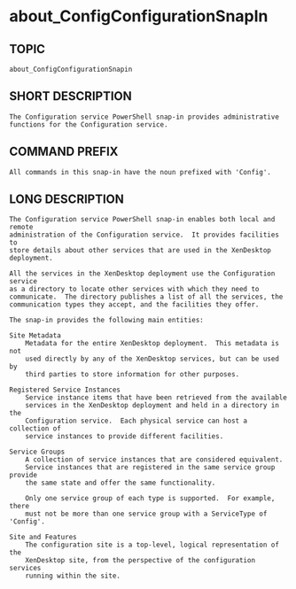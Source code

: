 ﻿# about_ConfigConfigurationSnapIn
## TOPIC
    about_ConfigConfigurationSnapin 

## SHORT DESCRIPTION
    The Configuration service PowerShell snap-in provides administrative 
    functions for the Configuration service. 

## COMMAND PREFIX
    All commands in this snap-in have the noun prefixed with 'Config'. 

## LONG DESCRIPTION
    The Configuration service PowerShell snap-in enables both local and remote 
    administration of the Configuration service.  It provides facilities to 
    store details about other services that are used in the XenDesktop 
    deployment. 

    All the services in the XenDesktop deployment use the Configuration service 
    as a directory to locate other services with which they need to 
    communicate.  The directory publishes a list of all the services, the  
    communication types they accept, and the facilities they offer. 

    The snap-in provides the following main entities: 

    Site Metadata 
        Metadata for the entire XenDesktop deployment.  This metadata is not  
        used directly by any of the XenDesktop services, but can be used by 
        third parties to store information for other purposes. 

    Registered Service Instances 
        Service instance items that have been retrieved from the available 
        services in the XenDesktop deployment and held in a directory in the 
        Configuration service.  Each physical service can host a collection of 
        service instances to provide different facilities. 

    Service Groups 
        A collection of service instances that are considered equivalent. 
        Service instances that are registered in the same service group provide 
        the same state and offer the same functionality. 

        Only one service group of each type is supported.  For example, there 
        must not be more than one service group with a ServiceType of 'Config'. 

    Site and Features 
        The configuration site is a top-level, logical representation of the  
        XenDesktop site, from the perspective of the configuration services  
        running within the site. 
